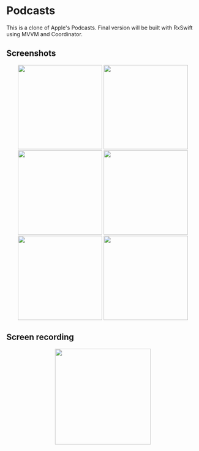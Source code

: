 # Podcasts
This is a clone of Apple's Podcasts. Final version will be built with RxSwift using MVVM and Coordinator.

## Screenshots

<p align="center">
  <img src = "https://user-images.githubusercontent.com/6949755/54340090-a5375500-4647-11e9-8124-87794e1c2c05.png" width="220"/>
  <img src = "https://user-images.githubusercontent.com/6949755/54340091-a5375500-4647-11e9-844d-e6a5cd78fd44.png" width="220"/>
  <img src = "https://user-images.githubusercontent.com/6949755/54340092-a5cfeb80-4647-11e9-8cf7-3b9b4892b20c.png" width="220"/>
  <img src = "https://user-images.githubusercontent.com/6949755/54340093-a5cfeb80-4647-11e9-84a1-2de51cdc0ccc.png" width="220"/>
  <img src = "https://user-images.githubusercontent.com/6949755/54340095-a5cfeb80-4647-11e9-8ae5-f758aaa3014e.png" width="220"/>
  <img src = "https://user-images.githubusercontent.com/6949755/54340096-a5cfeb80-4647-11e9-853c-fa0aa9128d34.png" width="220"/>
</p>


## Screen recording
<p align="center">
  <img src = "https://user-images.githubusercontent.com/6949755/54339127-f42fbb00-4644-11e9-96e3-18ff515e5323.gif" width="250"/>
</p>
